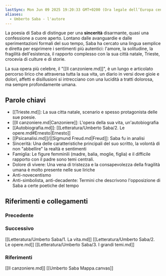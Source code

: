```yaml
---
lastSync: Mon Jun 09 2025 19:20:33 GMT+0200 (Ora legale dell’Europa centrale)
aliases:
  - Umberto Saba - l'autore
---
```

La poesia di Saba di distingue per una **sincerità** disarmante, quasi una confessione a cuore aperto. Lontano dalle avanguardie e dalle sperimentazioni formali del suo tempo, Saba ha cercato una lingua semplice e diretta per esprimere i sentimenti più autentici: l'amore, la solitudine, la fragilità dell'esistenza, il rapporto complesso con la sua città natale, Trieste, crocevia di culture e di storie.

La sua opera più celebre, il "[[Il canzoniere.md]]", è un lungo e articolato percorso lirico che attraversa tutta la sua vita, un diario in versi dove gioie e dolori, affetti e disillusioni si intrecciano con una lucidità a tratti dolorosa, ma sempre profondamente umana.

## Parole chiavi
- [[Trieste.md]]: La sua citta natale, scenario e spesso protagonista delle sue poesie.
- [[Il canzoniere.md|Canzoniere]]: L'opera della sua vita, un'autobiografia
- [[Autobiografia.md]]: [[Letteratura/Umberto Saba/2. Le opere.md#Ernesto|Ernesto]]
- [[Psicanalisi.md]]/[[Sigmund Freud.md|Freud]]:  Saba fu in analisi
- Sincerità: Una delle caratteristiche principali del suo scritto, la volontà di non "abbellire" la realtà e sentimenti
- Famiglia: Le figure femminili (madre, balia, moglie, figlia) e il difficile rapporto con il padre sono temi centrali.
- Dolore di vivere: Una vena di tristezza e la consapevolezza della fragilità umana è molto presente nelle sue liriche
- Anti-novecentismo
- Anti-simbolista, anti-decadente: Termini che descrivono l'opposizione di Saba a certe poetiche del tempo

## Riferimenti e collegamenti
### Precedente


### Successivo
[[Letteratura/Umberto Saba/1. La vita.md]]
[[Letteratura/Umberto Saba/2. Le opere.md]]
[[Letteratura/Umberto Saba/3. I grandi temi.md]]

### Riferimenti
[[Il canzoniere.md]]
[[Umberto Saba Mappa.canvas]]